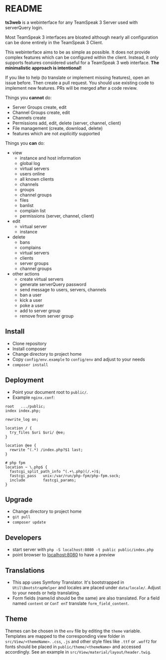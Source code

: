 # README #

**ts3web** is a webinterface for any TeamSpeak 3 Server used with serverQuery login.
 
Most TeamSpeak 3 interfaces are bloated although nearly all configuration can be done entirely in the TeamSpeak 3 Client.  
 
This webinterface aims to be as simple as possible. It does not provide complex features which can be configured within the client. Instead, it only supports features considered useful for a TeamSpeak 3 web interface.  **The minimalistic approach is intentional!** 

If you like to help (to translate or implement missing features), open an issue before. Then create a pull request. You should use existing code to implement new features. PRs will be merged after a code review.

Things you **cannot** do:
- Server Groups create, edit
- Channel Groups create, edit
- Channels create
- Permissions add, edit, delete (server, channel, client)
- File management (create, download, delete)
- features which are not *explicitly* supported

Things you **can** do:
- view
    - instance and host information
    - global log
    - virtual servers
    - users online
    - all known clients
    - channels
    - groups
    - channel groups
    - files
    - banlist
    - complain list
    - permissions (server, channel, client)
- edit
    - virtual server
    - instance
- delete
    - bans
    - complains
    - virtual servers
    - clients
    - server groups
    - channel groups
- other actions
    - create virtual servers
    - generate serverQuery password
    - send message to users, servers, channels
    - ban a user
    - kick a user
    - poke a user
    - add to server group
    - remove from server group

## Install ##

* Clone repository
* Install composer
* Change directory to project home
* Copy `config/env.example` to `config/env` and adjust to your needs
* `composer install`

## Deployment ##
* Point your document root to `public/`.
* Example `nginx.conf`:

```  
root   .../public;
index index.php;    

rewrite_log on;

location / {
  try_files $uri $uri/ @ee;
}

location @ee {
  rewrite ^(.*) /index.php?$1 last;
}

# php fpm
location ~ \.php$ {
  fastcgi_split_path_info ^(.+\.php)(/.+)$;
  fastcgi_pass   unix:/var/run/php-fpm/php-fpm.sock;
  include        fastcgi_params;
}
```
    
## Upgrade ##

* Change directory to project home
* `git pull`
* `composer update`

## Developers ##
* start server with `php -S localhost:8080 -t public public/index.php`
* point browser to [localhost:8080](http://localhost:8080) to have a preview

## Translations ##
- This app uses Symfony Translator. It's bootstrapped in `Util\BootstrapHelper` and locales are placed under `data/locale/`. Adjust to your needs or help translating.
- Form fields (name/id should be the same) are also translated. For a field named `content` or `ConT enT` translate `form_field_content`.


## Theme ##
Themes can be chosen in the `env` file by editing the `theme` variable. Templates are mapped to the corresponding view folder in `src/View/<themeName>`. `.css`, `.js` and other style files like `.ttf` or `.woff2` for fonts should be placed in `public/theme/<themeName>` and accessed accordingly. See an example in `src/View/material/layout/header.twig`.